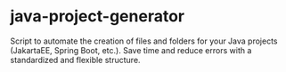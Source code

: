 # java-project-generator
Script to automate the creation of files and folders for your Java projects (JakartaEE, Spring Boot, etc.). Save time and reduce errors with a standardized and flexible structure.
